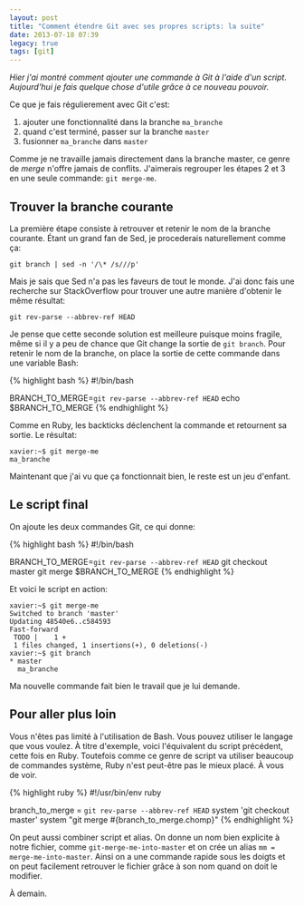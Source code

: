 ```yaml
---
layout: post
title: "Comment étendre Git avec ses propres scripts: la suite"
date: 2013-07-18 07:39
legacy: true
tags: [git]
---
```




*Hier j'ai montré comment ajouter une commande à Git à l'aide d'un script.
Aujourd'hui je fais quelque chose d'utile grâce à ce nouveau pouvoir.*

Ce que je fais régulierement avec Git c'est:

1. ajouter une fonctionnalité dans la branche `ma_branche`
2. quand c'est terminé, passer sur la branche `master`
3. fusionner `ma_branche` dans `master`

Comme je ne travaille jamais directement dans la branche master, ce genre
de *merge* n'offre jamais de conflits. J'aimerais regrouper les
étapes 2 et 3 en une seule commande: `git merge-me`.

<!-- more -->

Trouver la branche courante
---------------------------
La première étape consiste à retrouver
et retenir le nom de la branche courante. Étant un grand fan de Sed, je
procederais naturellement comme ça:

    git branch | sed -n '/\* /s///p'

Mais je sais que Sed n'a pas les faveurs de tout le monde. J'ai donc fais une
recherche sur StackOverflow pour trouver une autre manière d'obtenir le
même résultat:

    git rev-parse --abbrev-ref HEAD

Je pense que cette seconde solution est meilleure puisque moins fragile, même
si il y a peu de chance que Git change la sortie de `git branch`. Pour
retenir le nom de la branche, on place la sortie de cette commande dans une
variable Bash:

{% highlight bash %}
#!/bin/bash

BRANCH_TO_MERGE=`git rev-parse --abbrev-ref HEAD`
echo $BRANCH_TO_MERGE
{% endhighlight %}

Comme en Ruby, les backticks déclenchent la commande et retournent sa
sortie. Le résultat:

    xavier:~$ git merge-me
    ma_branche

Maintenant que j'ai vu que ça fonctionnait bien, le reste est un jeu
d'enfant.

Le script final
---------------

On ajoute les deux commandes Git, ce qui donne:

{% highlight bash %}
#!/bin/bash

BRANCH_TO_MERGE=`git rev-parse --abbrev-ref HEAD`
git checkout master
git merge $BRANCH_TO_MERGE
{% endhighlight %}

Et voici le script en action:

    xavier:~$ git merge-me
    Switched to branch 'master'
    Updating 48540e6..c584593
    Fast-forward
     TODO |    1 +
     1 files changed, 1 insertions(+), 0 deletions(-)
    xavier:~$ git branch
    * master
      ma_branche

Ma nouvelle commande fait bien le travail que je lui demande.

Pour aller plus loin
--------------------
Vous n'êtes pas limité à l'utilisation de Bash. Vous pouvez utiliser le
langage que vous voulez. À titre d'exemple, voici l'équivalent du script
précédent, cette fois en Ruby.
Toutefois comme ce genre de script va utiliser beaucoup de commandes
système, Ruby n'est peut-être pas le mieux placé. À vous de voir.

{% highlight ruby %}
#!/usr/bin/env ruby

branch_to_merge = `git rev-parse --abbrev-ref HEAD`
system 'git checkout master'
system "git merge #{branch_to_merge.chomp}"
{% endhighlight %}

On peut aussi combiner script et alias. On donne un nom bien explicite
à notre fichier, comme `git-merge-me-into-master` et on crée un alias
`mm = merge-me-into-master`. Ainsi on a une commande rapide sous les
doigts et on peut facilement retrouver le fichier grâce à son nom quand
on doit le modifier.





À demain.


